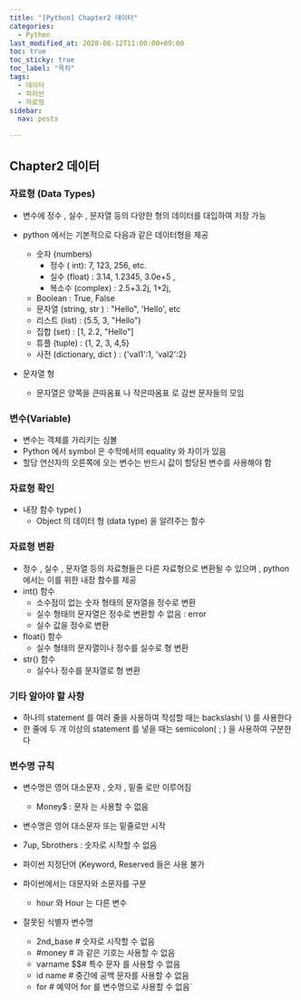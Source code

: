 ```yaml
---
title: "[Python] Chapter2 데이터"
categories:   
  - Python
last_modified_at: 2020-08-12T11:00:00+09:00
toc: true
toc_sticky: true
toc_label: "목차"
tags:
  - 데이터
  - 파이썬
  - 자료형
sidebar:
  nav: posts

---
```


## Chapter2 데이터
### 자료형 (Data Types)
- 변수에 정수 , 실수 , 문자열 등의 다양한 형의 데이터를 대입하여 저장 가능
- python 에서는 기본적으로 다음과 같은 데이터형을 제공
    - 숫자 (numbers)
        - 정수 ( int): 7, 123, 256, etc.
        - 실수 (float) : 3.14, 1.2345, 3.0e+5 ,
        - 복소수 (complex) : 2.5+3.2j, 1+2j,
    - Boolean : True, False
    - 문자열 (string, str ) : "Hello", 'Hello', etc
    - 리스트 (list) : (5.5, 3, "Hello")
    - 집합 (set) : [1, 2.2, "Hello"]
    - 튜플 (tuple) : {1, 2, 3, 4,5}
    - 사전 (dictionary, dict ) : {'val1':1, 'val2':2}

- 문자열 형
    - 문자열은 양쪽을 큰따옴표 나 작은따옴표 로 감싼 문자들의 모임

### 변수(Variable)
- 변수는 객체를 가리키는 심볼
- Python 에서 symbol 은 수학에서의 equality 와 차이가 있음
- 할당 연산자의 오른쪽에 오는 변수는 반드시 값이 할당된 변수를 사용해야 함

### 자료형 확인
- 내장 함수 type( )
    - Object 의 데이터 형 (data type) 을 알려주는 함수

### 자료형 변환
- 정수 , 실수 , 문자열 등의 자료형들은 다른 자료형으로 변환될 수 있으며 , python 에서는 이를 위한 내장 함수를 제공
- int() 함수
    - 소수점이 없는 숫자 형태의 문자열을 정수로 변환
    - 실수 형태의 문자열은 정수로 변환할 수 없음 : error
    - 실수 값을 정수로 변환
- float() 함수
    - 실수 형태의 문자열이나 정수를 실수로 형 변환
- str() 함수
    - 실수나 정수를 문자열로 형 변환

### 기타 알아야 할 사항
- 하나의 statement 를 여러 줄을 사용하여 작성할 때는 backslash( \\) 를 사용한다
- 한 줄에 두 개 이상의 statement 를 넣을 때는 semicolon( ; ) 을 사용하여 구분한다

### 변수명 규칙
- 변수명은 영어 대소문자 , 숫자 , 밑줄 로만 이루어짐
    - Money$ : 문자 는 사용할 수 없음
- 변수명은 영어 대소문자 또는 밑줄로만 시작
-    7up, 5brothers : 숫자로 시작할 수 없음
- 파이썬 지정단어 (Keyword, Reserved 들은 사용 불가
- 파이썬에서는 대문자와 소문자를 구분
    - hour 와 Hour 는 다른 변수

- 잘못된 식별자 변수명    
    - 2nd_base # 숫자로 시작할 수 없음
    - #money # 과 같은 기호는 사용할 수 없음
    - varname $$# 특수 문자 를 사용할 수 없음
    - id name # 중간에 공백 문자를 사용할 수 없음
    - for # 예약어 for 를 변수명으로 사용할 수 없음`

